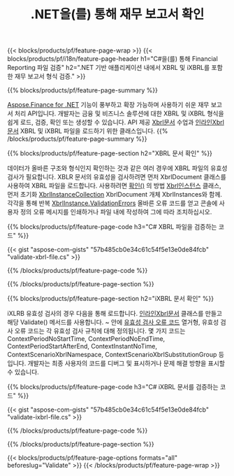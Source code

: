 ﻿---
title: .NET을(를) 통해 재무 보고서 확인
url: /ko/net/validate/
description:  C# 코드를 사용하여 .NET 라이브러리를 통해 XBRL 및 iXBRL 파일의 재무 보고서를 확인합니다.
---
{{< blocks/products/pf/feature-page-wrap >}}
{{< blocks/products/pf/i18n/feature-page-header h1="C#을(를) 통해 Financial Reporting 파일 검증" h2=".NET 기반 애플리케이션 내에서 XBRL 및 iXBRL를 포함한 재무 보고서 형식 검증." >}}

{{% blocks/products/pf/feature-page-summary %}}

[Aspose.Finance for .NET](https://products.aspose.com/finance/net/) 기능이 풍부하고 확장 가능하며 사용하기 쉬운 재무 보고서 처리 API입니다. 개발자는 금융 및 비즈니스 솔루션에 대한 XBRL 및 iXBRL 형식을 쉽게 로드, 검증, 확인 또는 생성할 수 있습니다. API 제공 [Xbrl문서](https://apireference.aspose.com/finance/net/aspose.finance.xbrl/xbrldocument) 수업과  [인라인Xbrl문서](https://apireference.aspose.com/finance/net/aspose.finance.xbrl.inline/inlinexbrldocument) XBRL 및 iXBRL 파일을 로드하기 위한 클래스입니다.
{{% /blocks/products/pf/feature-page-summary %}}

{{% blocks/products/pf/feature-page-section h2="XBRL 문서 확인" %}}

데이터가 올바른 구조와 형식인지 확인하는 것과 같은 여러 경우에 XBRL 파일의 유효성 검사가 필요합니다. XBLR 문서의 유효성을 검사하려면 먼저 XbrlDocument 클래스를 사용하여 XBRL 파일을 로드합니다. 사용하려면 [확인()](https://apireference.aspose.com/finance/net/aspose.finance.xbrl/xbrlinstance/methods/validate) 의 방법 [Xbrl인스턴스](https://apireference.aspose.com/finance/net/aspose.finance.xbrl/xbrlinstance) 클래스, 먼저 초기화 [XbrlInstanceCollection](https://apireference.aspose.com/finance/net/aspose.finance.xbrl/xbrlinstancecollection) XbrlDocument 개체 XbrlInstances와 함께. 각각을 통해 반복 [XbrlInstance.ValidationErrors](https://apireference.aspose.com/finance/net/aspose.finance.xbrl/xbrlinstance/properties/validationerrors) 올바른 오류 코드를 얻고 콘솔에 사용자 정의 오류 메시지를 인쇄하거나 파일 내에 작성하여 그에 따라 조치하십시오.

{{% blocks/products/pf/feature-page-code h3="C# XBRL 파일을 검증하는 코드" %}}

{{< gist "aspose-com-gists" "57b485cb0e34c61c54f5e13e0de84fcb" "validate-xbrl-file.cs" >}} 

{{% /blocks/products/pf/feature-page-code %}}

{{% /blocks/products/pf/feature-page-section %}}

{{% blocks/products/pf/feature-page-section h2="iXBRL 문서 확인" %}}

iXLRB 유효성 검사의 경우 다음을 통해 로드합니다. [인라인Xbrl문서](https://apireference.aspose.com/finance/net/aspose.finance.xbrl.inline/inlinexbrldocument) 클래스를 만들고 해당 Validate() 메서드를 사용합니다. ~ 안에 [유효성 검사 오류 코드](https://apireference.aspose.com/finance/net/aspose.finance.xbrl.validator/validationerrorcode) 열거형, 유효성 검사 오류 코드는 각 유효성 검사 규칙에 대해 정의됩니다. 몇 가지 코드는 ContextPeriodNoStartTime, ContextPeriodNoEndTime, ContextPeriodStartAfterEnd, ContextInstantNoTime, ContextScenarioXbrlNamespace, ContextScenarioXbrlSubstitutionGroup 등입니다. 개발자는 최종 사용자의 코드를 디버그 및 표시하거나 문제 해결 방향을 표시할 수 있습니다.

{{% blocks/products/pf/feature-page-code h3="C# iXBRL 문서를 검증하는 코드" %}}

{{< gist "aspose-com-gists" "57b485cb0e34c61c54f5e13e0de84fcb" "validate-ixbrl-file.cs" >}}

{{% /blocks/products/pf/feature-page-code %}}

{{% /blocks/products/pf/feature-page-section %}}

{{< blocks/products/pf/feature-page-options formats="all" beforeslug="Validate" >}}
{{< /blocks/products/pf/feature-page-wrap >}}
